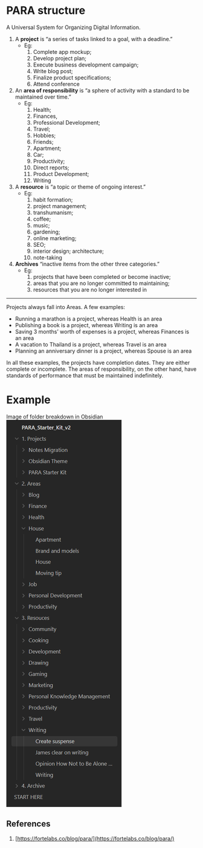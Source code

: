 # PARA structure

A Universal System for Organizing Digital Information.

1. A **project** is “a series of tasks linked to a goal, with a deadline.”
    - Eg:
        1. Complete app mockup;
        2. Develop project plan;
        3. Execute business development campaign;
        4. Write blog post;
        5. Finalize product specifications;
        6. Attend conference
2. An **area of responsibility** is “a sphere of activity with a standard to be maintained over time.”
    - Eg:
        1. Health;
        2. Finances,
        3. Professional Development;
        4. Travel;
        5. Hobbies;
        6. Friends;
        7. Apartment;
        8. Car;
        9. Productivity;
        10. Direct reports;
        11. Product Development;
        12. Writing
3. A **resource** is “a topic or theme of ongoing interest.”
    - Eg:
        1. habit formation;
        2. project management;
        3. transhumanism;
        4. coffee;
        5. music;
        6. gardening;
        7. online marketing;
        8. SEO;
        9. interior design; architecture;
        10. note-taking
4. **Archives** “inactive items from the other three categories.”
    - Eg:
        1. projects that have been completed or become inactive;
        2. areas that you are no longer committed to maintaining;
        3. resources that you are no longer interested in

---

Projects always fall into Areas. A few examples:

- Running a marathon is a project, whereas Health is an area
- Publishing a book is a project, whereas Writing is an area
- Saving 3 months’ worth of expenses is a project, whereas Finances is an area
- A vacation to Thailand is a project, whereas Travel is an area
- Planning an anniversary dinner is a project, whereas Spouse is an area

In all these examples, the projects have completion dates. They are either complete or incomplete. The areas of responsibility, on the other hand, have standards of performance that must be maintained indefinitely.

# Example

Image of folder breakdown in Obsidian
 ![](_attachments/PARA%20Structure.png)

## References

1. [https://fortelabs.co/blog/para/](https://fortelabs.co/blog/para/)